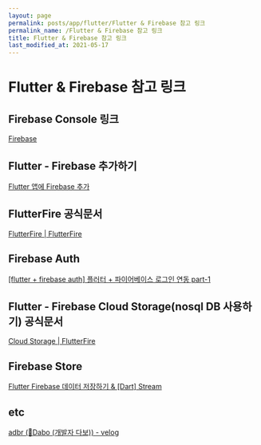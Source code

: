 ```yaml
---
layout: page
permalink: posts/app/flutter/Flutter & Firebase 참고 링크
permalink_name: /Flutter & Firebase 참고 링크
title: Flutter & Firebase 참고 링크
last_modified_at: 2021-05-17
---
```

# Flutter & Firebase 참고 링크

## **Firebase Console 링크**

[Firebase](https://firebase.google.com/?hl=ko)

## Flutter - Firebase 추가하기

[Flutter 앱에 Firebase 추가](https://firebase.google.com/docs/flutter/setup?hl=ko&platform=android)

## FlutterFire 공식문서

[FlutterFire | FlutterFire](https://firebase.flutter.dev/)

## Firebase Auth

[[flutter + firebase auth] 플러터 + 파이어베이스 로그인 연동 part-1](https://sudarlife.tistory.com/entry/flutter-firebase-auth-%ED%94%8C%EB%9F%AC%ED%84%B0-%ED%8C%8C%EC%9D%B4%EC%96%B4%EB%B2%A0%EC%9D%B4%EC%8A%A4-%EC%97%B0%EB%8F%99-%EB%A1%9C%EA%B7%B8%EC%9D%B8%EC%9D%84-%EA%B5%AC%EC%97%B0%ED%95%B4%EB%B3%B4%EC%9E%90-part-1)

## Flutter - Firebase Cloud Storage(nosql DB 사용하기) 공식문서

[Cloud Storage | FlutterFire](https://firebase.flutter.dev/docs/storage/overview)

## Firebase Store

[Flutter Firebase 데이터 저장하기 & [Dart] Stream](https://hoony-gunputer.tistory.com/entry/Flutter-Firebase-%EB%8D%B0%EC%9D%B4%ED%84%B0-%EC%A0%80%EC%9E%A5%ED%95%98%EA%B8%B0?category=806285)

## etc

[adbr (💜Dabo (개발자 다보)) - velog](https://velog.io/@adbr)